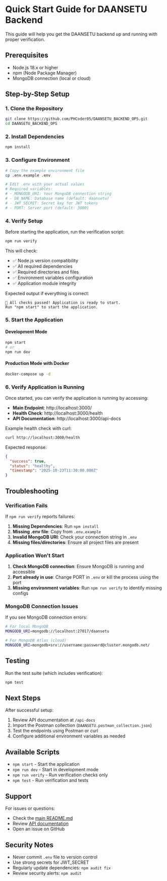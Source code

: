 # Quick Start Guide for DAANSETU Backend

This guide will help you get the DAANSETU backend up and running with proper verification.

## Prerequisites

- Node.js 18.x or higher
- npm (Node Package Manager)
- MongoDB connection (local or cloud)

## Step-by-Step Setup

### 1. Clone the Repository

```bash
git clone https://github.com/PHCoder05/DAANSETU_BACKEND_OPS.git
cd DAANSETU_BACKEND_OPS
```

### 2. Install Dependencies

```bash
npm install
```

### 3. Configure Environment

```bash
# Copy the example environment file
cp .env.example .env

# Edit .env with your actual values
# Required variables:
# - MONGODB_URI: Your MongoDB connection string
# - DB_NAME: Database name (default: daansetu)
# - JWT_SECRET: Secret key for JWT tokens
# - PORT: Server port (default: 3000)
```

### 4. Verify Setup

Before starting the application, run the verification script:

```bash
npm run verify
```

This will check:
- ✅ Node.js version compatibility
- ✅ All required dependencies
- ✅ Required directories and files
- ✅ Environment variables configuration
- ✅ Application module integrity

Expected output if everything is correct:
```
🎉 All checks passed! Application is ready to start.
Run "npm start" to start the application.
```

### 5. Start the Application

#### Development Mode
```bash
npm start
# or
npm run dev
```

#### Production Mode with Docker
```bash
docker-compose up -d
```

### 6. Verify Application is Running

Once started, you can verify the application is running by accessing:

- **Main Endpoint**: http://localhost:3000/
- **Health Check**: http://localhost:3000/health
- **API Documentation**: http://localhost:3000/api-docs

Example health check with curl:
```bash
curl http://localhost:3000/health
```

Expected response:
```json
{
  "success": true,
  "status": "healthy",
  "timestamp": "2025-10-23T11:30:00.000Z"
}
```

## Troubleshooting

### Verification Fails

If `npm run verify` reports failures:

1. **Missing Dependencies**: Run `npm install`
2. **Missing .env file**: Copy from `.env.example`
3. **Invalid MongoDB URI**: Check your connection string in `.env`
4. **Missing files/directories**: Ensure all project files are present

### Application Won't Start

1. **Check MongoDB connection**: Ensure MongoDB is running and accessible
2. **Port already in use**: Change PORT in `.env` or kill the process using the port
3. **Missing environment variables**: Run `npm run verify` to identify missing configs

### MongoDB Connection Issues

If you see MongoDB connection errors:

```bash
# For local MongoDB
MONGODB_URI=mongodb://localhost:27017/daansetu

# For MongoDB Atlas (cloud)
MONGODB_URI=mongodb+srv://username:password@cluster.mongodb.net/
```

## Testing

Run the test suite (which includes verification):

```bash
npm test
```

## Next Steps

After successful setup:

1. Review API documentation at `/api-docs`
2. Import the Postman collection (`DAANSETU.postman_collection.json`)
3. Test the endpoints using Postman or curl
4. Configure additional environment variables as needed

## Available Scripts

- `npm start` - Start the application
- `npm run dev` - Start in development mode
- `npm run verify` - Run verification checks only
- `npm test` - Run verification and tests

## Support

For issues or questions:
- Check the [main README.md](./README.md)
- Review [API documentation](http://localhost:3000/api-docs)
- Open an issue on GitHub

## Security Notes

- Never commit `.env` file to version control
- Use strong secrets for JWT_SECRET
- Regularly update dependencies: `npm audit fix`
- Review security alerts: `npm audit`
